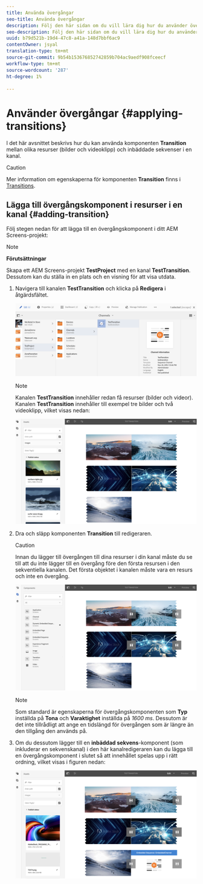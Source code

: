 ```yaml
---
title: Använda övergångar
seo-title: Använda övergångar
description: Följ den här sidan om du vill lära dig hur du använder övergångar i skärmsprojekt.
seo-description: Följ den här sidan om du vill lära dig hur du använder övergångar i skärmsprojekt.
uuid: b79d521b-19d4-47c8-a41a-148d7bbf6ac9
contentOwner: jsyal
translation-type: tm+mt
source-git-commit: 9b54b153676852742859b704ac9aedf908fceecf
workflow-type: tm+mt
source-wordcount: '287'
ht-degree: 1%

---
```



# Använder övergångar {#applying-transitions}

I det här avsnittet beskrivs hur du kan använda komponenten **Transition** mellan olika resurser (bilder och videoklipp) och inbäddade sekvenser i en kanal.


>[!CAUTION]
>
>Mer information om egenskaperna för komponenten **Transition** finns i [Transitions](adding-components-to-a-channel.md#transition).

## Lägga till övergångskomponent i resurser i en kanal {#adding-transition}

Följ stegen nedan för att lägga till en övergångskomponent i ditt AEM Screens-projekt:

>[!NOTE]
>
>**Förutsättningar**
>
>Skapa ett AEM Screens-projekt **TestProject** med en kanal **TestTransition**. Dessutom kan du ställa in en plats och en visning för att visa utdata.

1. Navigera till kanalen **TestTransition** och klicka på **Redigera** i åtgärdsfältet.

   ![image1](assets/transitions1.png)

   >[!NOTE]
   >
   >Kanalen **TestTransition** innehåller redan få resurser (bilder och videor). Kanalen **TestTransition** innehåller till exempel tre bilder och två videoklipp, vilket visas nedan:

   ![image2](assets/transitions2.png)


1. Dra och släpp komponenten **Transition** till redigeraren.
   >[!CAUTION]
   >
   >Innan du lägger till övergången till dina resurser i din kanal måste du se till att du inte lägger till en övergång före den första resursen i den sekventiella kanalen. Det första objektet i kanalen måste vara en resurs och inte en övergång.

   ![image3](assets/transitions3.png)

   >[!NOTE]
   >
   >Som standard är egenskaperna för övergångskomponenten som **Typ** inställda på **Tona** och **Varaktighet** inställda på *1600 ms*.  Dessutom är det inte tillrådligt att ange en tidslängd för övergången som är längre än den tillgång den används på.

1. Om du dessutom lägger till en **inbäddad sekvens**-komponent (som inkluderar en sekvenskanal) i den här kanalredigeraren kan du lägga till en övergångskomponent i slutet så att innehållet spelas upp i rätt ordning, vilket visas i figuren nedan:

   ![image3](assets/transitions5.png)

